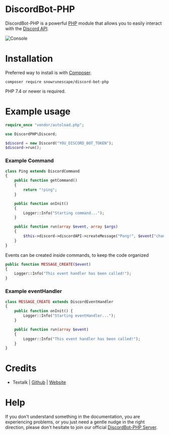# DiscordBot-PHP
DiscordBot-PHP is a powerful [PHP](https://github.com/php) module that allows you to easily interact with the [Discord API](https://discordapp.com/developers/docs/intro).

![Console](https://i.imgur.com/2Svi59h.png)

# Installation
Preferred way to install is with [Composer](https://getcomposer.org/).

```
composer require snowrunescape/discord-bot-php
```

PHP 7.4 or newer is required.

# Example usage
```PHP
require_once "vendor/autoload.php";

use DiscordPHP\Discord;

$discord = new Discord("YOU_DISCORD_BOT_TOKEN");
$discord->run();
```

### Example Command

```PHP
class Ping extends DiscordCommand
{
    public function getCommand()
    {
        return "!ping";
    }

    public function onInit()
    {
        Logger::Info("Starting command...");
    }

    public function run(array $event, array $args)
    {
        $this->discord->discordAPI->createMessage("Pong!", $event["channel_id"]);
    }
}
```

Events can be created inside commands, to keep the code organized

```PHP
public function MESSAGE_CREATE($event)
{
    Logger::Info("This event handler has been called!");
}
```

### Example eventHandler

```PHP
class MESSAGE_CREATE extends DiscordEventHandler
{
    public function onInit() {
        Logger::Info("Starting eventHandler...");
    }

    public function run(array $event)
    {
        Logger::Info("This event handler has been called!");
    }
}
```

# Credits
* Textalk | [Github](https://github.com/Textalk) | [Website](https://www.textalk.se/) 

# Help
If you don't understand something in the documentation, you are experiencing problems, or you just need a gentle nudge in the right direction, please don't hesitate to join our official [DiscordBot-PHP Server](https://discord.snowdev.com.br).
